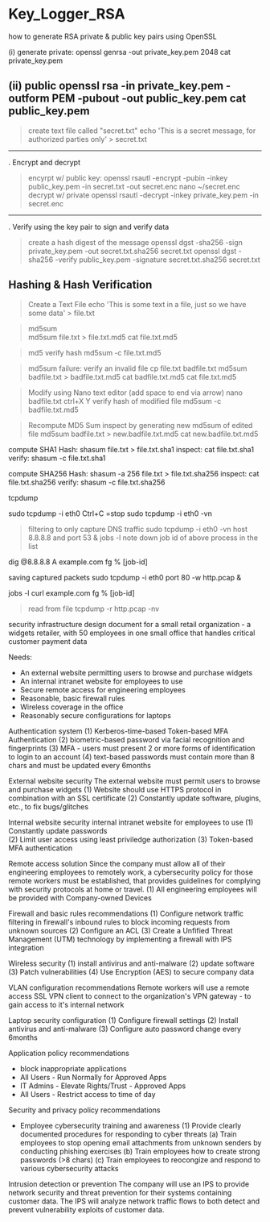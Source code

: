 # Key_Logger_RSA
how to generate RSA private & public key pairs using OpenSSL 

(i) generate private:
openssl genrsa -out private_key.pem 2048
cat private_key.pem

(ii) public
openssl rsa -in private_key.pem -outform PEM -pubout -out public_key.pem
cat public_key.pem
-------------------------------------------------------------------------

> create text file called "secret.txt"
echo 'This is a secret message, for authorized parties only' > secret.txt
------------------------------------------------------------
. Encrypt and decrypt
> encyrpt w/ public key: 
openssl rsautl -encrypt -pubin -inkey public_key.pem -in secret.txt -out secret.enc
nano ~/secret.enc
>decrypt w/ private 
openssl rsautl -decrypt -inkey private_key.pem -in secret.enc

--------------------------------------
. Verify using the key pair to sign and verify data
>create a hash digest of the message 
openssl dgst -sha256 -sign private_key.pem -out secret.txt.sha256 secret.txt
openssl dgst -sha256 -verify public_key.pem -signature secret.txt.sha256 secret.txt 

Hashing & Hash Verification
----------------------------
>Create a Text File
echo 'This is some text in a file, just so we have some data' > file.txt

>md5sum  
md5sum file.txt > file.txt.md5
cat file.txt.md5

>md5 verify hash 
md5sum -c file.txt.md5

>md5sum failure: verify an invalid file
cp file.txt badfile.txt
md5sum badfile.txt > badfile.txt.md5
cat badfile.txt.md5
cat file.txt.md5

> Modify using Nano text editor (add space to end via arrow) 
nano badfile.txt
ctrl+X 
Y
> verify hash of modified file 
md5sum -c badfile.txt.md5

>Recompute MD5 Sum 
> inspect by generating new md5sum of edited file 
md5sum badfile.txt > new.badfile.txt.md5
cat new.badfile.txt.md5

compute SHA1 Hash:
shasum file.txt > file.txt.sha1
inspect:
cat file.txt.sha1
verify: 
shasum -c file.txt.sha1

compute SHA256 Hash:
shasum -a 256 file.txt > file.txt.sha256
inspect: 
cat file.txt.sha256
verify:
shasum -c file.txt.sha256

tcpdump 

sudo tcpdump -i eth0 
Ctrl+C =stop 
sudo tcpdump -i eth0 -vn

>filtering to only capture DNS traffic 
sudo tcpdump -i eth0 -vn host 8.8.8.8 and port 53 &
jobs -l
>note down job id of above process in the list 

dig @8.8.8.8 A example.com
fg % [job-id]

saving captured packets 
sudo tcpdump -i eth0 port 80 -w http.pcap &

jobs -l
curl example.com
fg % [job-id]

> read from file
tcpdump -r http.pcap -nv

security infrastructure design document 
for a small retail organization - a widgets retailer, with 50 employees in one small office 
that handles critical customer payment data 

Needs:
- An external website permitting users to browse and purchase widgets
- An internal intranet website for employees to use
- Secure remote access for engineering employees
- Reasonable, basic firewall rules
- Wireless coverage in the office
- Reasonably secure configurations for laptops

Authentication system
(1) Kerberos-time-based Token-based MFA Authentication 
(2) biometric-based password via facial recognition and fingerprints
(3) MFA - users must present 2 or more forms of identification to login to an account
(4) text-based passwords must contain more than 8 chars and must be updated every 6months

External website security
The external website must permit users to browse and purchase widgets
(1) Website should use HTTPS protocol in combination with an SSL certificate 
(2) Constantly update software, plugins, etc., to fix bugs/glitches 


Internal website security
internal intranet website for employees to use
(1) Constantly update passwords   
(2) Limit user access using least priviledge authorization 
(3) Token-based MFA authentication   

Remote access solution 
Since the company must allow all of their engineering employees to remotely work, 
a cybersecurity policy for those remote workers must be established, that provides guidelines
for complying with security protocols at home or travel. 
(1) All engineering employees will be provided with Company-owned Devices

Firewall and basic rules recommendations
(1) Configure network traffic filtering in firewall's inbound rules to block incoming requests from unknown sources
(2) Configure an ACL 
(3) Create a Unfified Threat Management (UTM) technology 
by implementing a firewall with IPS integration   

Wireless security
(1) install antivirus and anti-malware
(2) update software
(3) Patch vulnerabilities 
(4) Use Encryption (AES) to secure company data 

VLAN configuration recommendations
Remote workers will use a remote access SSL VPN client to connect to 
the organization's VPN gateway - to gain access to it's internal network 

Laptop security configuration
(1) Configure firewall settings 
(2) Install antivirus and anti-malware 
(3) Configure auto password change every 6months 

Application policy recommendations
- block inappropriate applications
- All Users - Run Normally for Approved Apps 
- IT Admins - Elevate Rights/Trust - Approved Apps 
- All Users - Restrict access to time of day  


Security and privacy policy recommendations
- Employee cybersecurity training and awareness 
(1) Provide clearly documented procedures for responding to cyber threats
	(a) Train employees to stop opening email attachments from unknown senders by conducting phishing exercises
	(b) Train employees how to create strong passwords (>8 chars) 
	(c) Train employees to reocongize and respond to various cybersecurity attacks

Intrusion detection or prevention 
The company will use an IPS to provide network security and threat prevention for their systems containing customer data.
The IPS will analyze network traffic flows to both detect and prevent vulnerability exploits
of customer data. 
